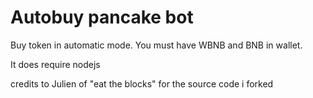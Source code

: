 # Autobuy pancake bot

Buy token in automatic mode. You must have WBNB and BNB in wallet.


It does require nodejs 
 



credits to Julien of "eat the blocks" for the source code i forked
